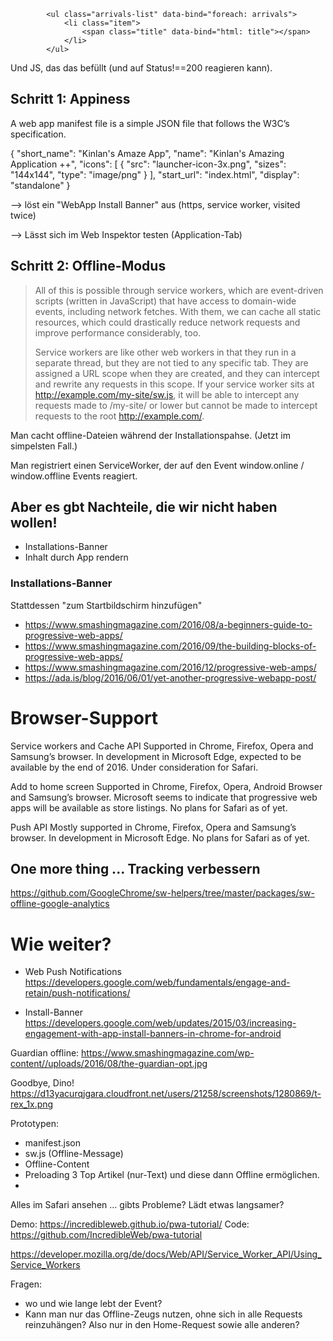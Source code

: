 







            <ul class="arrivals-list" data-bind="foreach: arrivals">
                <li class="item">
                    <span class="title" data-bind="html: title"></span>
                </li>
            </ul>



Und JS, das das befüllt (und auf Status!==200 reagieren kann).



## Schritt 1: Appiness

A web app manifest file is a simple JSON file that follows the W3C’s specification.

<link rel="manifest" href="./manifest.json">

{
  "short_name": "Kinlan's Amaze App",
  "name": "Kinlan's Amazing Application ++",
  "icons": [
    {
      "src": "launcher-icon-3x.png",
      "sizes": "144x144",
      "type": "image/png"
    }
  ],
  "start_url": "index.html",
  "display": "standalone"
}


--> löst ein "WebApp Install Banner" aus (https, service worker, visited twice)

--> Lässt sich im Web Inspektor testen (Application-Tab)


## Schritt 2: Offline-Modus

> All of this is possible through service workers, which are event-driven scripts (written in JavaScript) that have access to domain-wide events, including network fetches. With them, we can cache all static resources, which could drastically reduce network requests and improve performance considerably, too.
> 
> Service workers are like other web workers in that they run in a separate thread, but they are not tied to any specific tab. They are assigned a URL scope when they are created, and they can intercept and rewrite any requests in this scope. If your service worker sits at http://example.com/my-site/sw.js, it will be able to intercept any requests made to /my-site/ or lower but cannot be made to intercept requests to the root http://example.com/.

Man cacht offline-Dateien während der Installationspahse. (Jetzt im simpelsten Fall.)

Man registriert einen ServiceWorker, der auf den Event window.online / window.offline Events reagiert.



## Aber es gbt Nachteile, die wir nicht haben wollen!

- Installations-Banner
- Inhalt durch App rendern



### Installations-Banner
Stattdessen "zum Startbildschirm hinzufügen"


- https://www.smashingmagazine.com/2016/08/a-beginners-guide-to-progressive-web-apps/
- https://www.smashingmagazine.com/2016/09/the-building-blocks-of-progressive-web-apps/
- https://www.smashingmagazine.com/2016/12/progressive-web-amps/
- https://ada.is/blog/2016/06/01/yet-another-progressive-webapp-post/



# Browser-Support

Service workers and Cache API
Supported in Chrome, Firefox, Opera and Samsung’s browser. In development in Microsoft Edge, expected to be available by the end of 2016. Under consideration for Safari.

Add to home screen
Supported in Chrome, Firefox, Opera, Android Browser and Samsung’s browser. Microsoft seems to indicate that progressive web apps will be available as store listings. No plans for Safari as of yet.

Push API
Mostly supported in Chrome, Firefox, Opera and Samsung’s browser. In development in Microsoft Edge. No plans for Safari as of yet.


## One more thing ... Tracking verbessern

https://github.com/GoogleChrome/sw-helpers/tree/master/packages/sw-offline-google-analytics



# Wie weiter?

- Web Push Notifications https://developers.google.com/web/fundamentals/engage-and-retain/push-notifications/

- Install-Banner https://developers.google.com/web/updates/2015/03/increasing-engagement-with-app-install-banners-in-chrome-for-android

Guardian offline: https://www.smashingmagazine.com/wp-content//uploads/2016/08/the-guardian-opt.jpg

Goodbye, Dino! https://d13yacurqjgara.cloudfront.net/users/21258/screenshots/1280869/t-rex_1x.png


Prototypen:
- manifest.json
- sw.js (Offline-Message)
- Offline-Content
- Preloading 3 Top Artikel (nur-Text) und diese dann Offline ermöglichen.
- 

Alles im Safari ansehen ... gibts Probleme? Lädt etwas langsamer?


Demo: https://incredibleweb.github.io/pwa-tutorial/
Code: https://github.com/IncredibleWeb/pwa-tutorial

https://developer.mozilla.org/de/docs/Web/API/Service_Worker_API/Using_Service_Workers

Fragen: 
- wo und wie lange lebt der Event?
- Kann man nur das Offline-Zeugs nutzen, ohne sich in alle Requests reinzuhängen? Also nur in den Home-Request sowie alle anderen?
